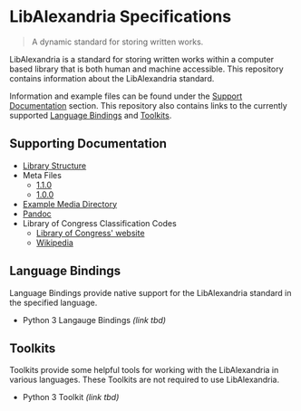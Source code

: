 # LibAlexandria Specifications

>
> A dynamic standard for storing written works.
>

LibAlexandria is a standard for storing written works within a computer based library that is both human and machine accessible.
This repository contains information about the LibAlexandria standard.

Information and example files can be found under the [Support Documentation](#SupportingDocumentation) section.
This repository also contains links to the currently supported [Language Bindings](#LanguageBindings) and [Toolkits](#Toolkits).

## Supporting Documentation

* [Library Structure](./libraryStructure.md)
* Meta Files
    * [1.1.0](./metaFiles/meta1.1.0.md)
    * [1.0.0](./metaFiles/meta1.0.0.md)
* [Example Media Directory](./LoremIpsum)
* [Pandoc](./pandoc.md)
* Library of Congress Classification Codes
    * [Library of Congress' website](https://www.loc.gov/catdir/cpso/lcco/)
    * [Wikipedia](https://en.wikipedia.org/wiki/Library_of_Congress_Classification#Classification)

## Language Bindings

Language Bindings provide native support for the LibAlexandria standard in the specified language.

* Python 3 Langauge Bindings _(link tbd)_

## Toolkits

Toolkits provide some helpful tools for working with the LibAlexandria in various languages.
These Toolkits are not required to use LibAlexandria.

* Python 3 Toolkit _(link tbd)_
